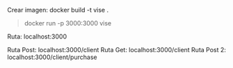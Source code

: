 Crear imagen:  docker build -t vise .

> docker run -p 3000:3000 vise

Ruta: localhost:3000

Ruta Post: localhost:3000/client
Ruta Get: localhost:3000/client
Ruta Post 2: localhost:3000/client/purchase
